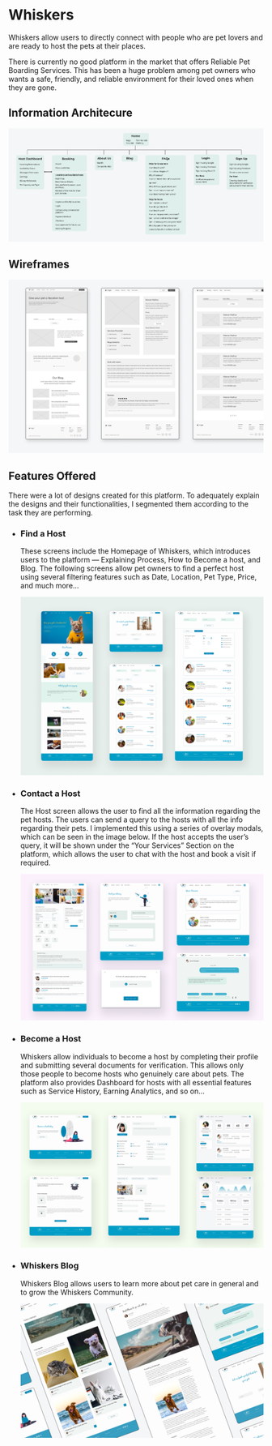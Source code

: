 # Whiskers

Whiskers allow users to directly connect with people who are pet lovers and are ready to host the pets at their places.

There is currently no good platform in the market that offers Reliable Pet Boarding Services. This has been a huge problem among pet owners who wants a safe, friendly, and reliable environment for their loved ones when they are gone.

## Information Architecure
    
![alt text](./Readme_Files/Info_Arch.png)


## Wireframes

![alt text](./Readme_Files/Wireframes.png)    


## Features Offered
There were a lot of designs created for this platform. To adequately explain the designs and their functionalities, I segmented them according to the task they are performing.

* ### Find a Host

    These screens include the Homepage of Whiskers, which introduces users to the platform — Explaining Process, How to Become a host, and Blog. The following screens allow pet owners to find a perfect host using several filtering features such as Date, Location, Pet Type, Price, and much more…

    ![alt text](./Readme_Files/Find_Host.jpg)

* ### Contact a Host

    The Host screen allows the user to find all the information regarding the pet hosts. The users can send a query to the hosts with all the info regarding their pets. I implemented this using a series of overlay modals, which can be seen in the image below. If the host accepts the user’s query, it will be shown under the “Your Services” Section on the platform, which allows the user to chat with the host and book a visit if required.

    ![alt text](./Readme_Files/Contact_Host.jpg)

* ### Become a Host

    Whiskers allow individuals to become a host by completing their profile and submitting several documents for verification. This allows only those people to become hosts who genuinely care about pets. The platform also provides Dashboard for hosts with all essential features such as Service History, Earning Analytics, and so on…

    ![alt text](./Readme_Files/Become_Host.jpg)    

* ### Whiskers Blog

    Whiskers Blog allows users to learn more about pet care in general and to grow the Whiskers Community.

    ![alt text](./Readme_Files/Whiskers_Blog.jpg)        